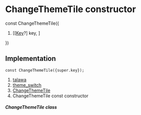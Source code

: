 
<div>

# ChangeThemeTile constructor

</div>


const ChangeThemeTile({

1.  [[[Key](https://api.flutter.dev/flutter/foundation/Key-class.html)?]
    key, ]

})



## Implementation

``` language-dart
const ChangeThemeTile({super.key});
```







1.  [talawa](../../index.html)
2.  [theme_switch](../../widgets_theme_switch/)
3.  [ChangeThemeTile](../../widgets_theme_switch/ChangeThemeTile-class.html)
4.  ChangeThemeTile const constructor

##### ChangeThemeTile class







